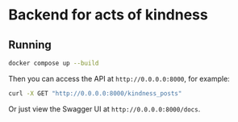 # Backend for acts of kindness

## Running

```bash
docker compose up --build
```

Then you can access the API at `http://0.0.0.0:8000`, for example:

```bash
curl -X GET "http://0.0.0.0:8000/kindness_posts"
```

Or just view the Swagger UI at `http://0.0.0.0:8000/docs`.
